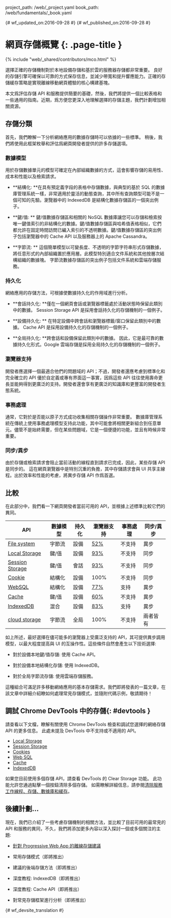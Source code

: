 project_path: /web/_project.yaml
book_path: /web/fundamentals/_book.yaml

{# wf_updated_on:2016-09-28 #}
{# wf_published_on:2016-09-28 #}

# 網頁存儲概覽 {: .page-title }

{% include "web/_shared/contributors/mco.html" %}

選擇正確的存儲機制對於本地設備存儲和基於雲的服務器存儲都非常重要。
良好的存儲引擎可確保以可靠的方式保存信息，並減少帶寬和提升響應能力。正確的存儲緩存策略是實現離線移動網頁體驗的核心構建基塊。


本文爲評估存儲 API 和服務提供簡要的基礎，然後，我們將提供一個比較表格和一些通用的指南。近期，爲方便您更深入地理解選擇的存儲主題，我們計劃增加相關資源。


## 存儲分類

首先，我們瞭解一下分析網絡應用的數據存儲時可以依據的一些標準。
稍後，我們將使用此框架枚舉和評估爲網頁開發者提供的許多存儲選項。


### 數據模型

用於存儲數據單元的模型可確定在內部組織數據的方式，這會影響存儲的易用性、成本和性能以及檢索請求。



* **結構化: **在具有預定義字段的表格中存儲數據，與典型的基於 SQL 的數據庫管理系統一樣，非常適用於靈活的動態查詢，其中所有查詢類型可能不是一個可知的先驗。瀏覽器中的 IndexedDB 是結構化數據存儲區的一個突出例子。


* **鍵/值: ** 鍵/值數據存儲區和相關的 NoSQL 數據庫讓您可以存儲和檢索按唯一鍵值索引的非結構化的數據。鍵/值數據存儲區與哈希值表格相似，它們都允許在固定時間訪問已編入索引的不透明數據。鍵/值數據存儲區的突出例子包括瀏覽器中的 Cache API 以及服務器上的 Apache Cassandra。


* **字節流: ** 這個簡單模型以可變長度、不透明的字節字符串形式存儲數據，將任意形式的內部組織置於應用層。此模型特別適合文件系統和其他按層次結構組織的數據塊。
字節流數據存儲區的突出例子包括文件系統和雲端存儲服務。


### 持久化

網絡應用的存儲方法，可根據使數據持久化的作用域進行分析。


* **會話持久化: **僅在一個網頁會話或瀏覽器標籤處於活動狀態時保留此類別中的數據。
Session Storage API 是採用會話持久化的存儲機制的一個例子。


* **設備持久化: ** 在特定設備中跨會話和瀏覽器標籤/窗口保留此類別中的數據。
Cache API 是採用設備持久化的存儲機制的一個例子。


* **全局持久化: **跨會話和設備保留此類別中的數據。
因此，它是最可靠的數據持久化形式。Google 雲端存儲是採用全局持久化的存儲機制的一個例子。


### 瀏覽器支持

開發者應選擇一個最適合他們的問題域的 API；不過，開發者還應考慮到標準化和完全確立的 API 優於自定義或專有界面這一事實，因爲這些 API 往往使用壽命更長並能夠得到更廣泛的支持。開發者還會享有更廣泛的知識庫和更豐富的開發者生態系統。


### 事務處理

通常，它對於是否能以原子方式成功收集相關存儲操作非常重要。
數據庫管理系統在傳統上使用事務處理模型支持此功能，其中可能會將相關更新組合到任意單元。儘管不是始終需要，但在某些問題域，它是一個便捷的功能，並且有時候非常重要。


### 同步/異步

由於存儲或檢索請求會阻止當前活動的線程直到請求已完成，因此，某些存儲 API 是同步的。
這在網頁瀏覽器中是特別沉重的負擔，其中存儲請求會與 UI 共享主線程。出於效率和性能的考慮，將異步存儲 API 作爲首選。


## 比較

在此部分中，我們看一下網頁開發者當前可用的 API，並根據上述標準比較它們的異同。


<table>
  <thead>
    <th>API</th>
    <th>數據模型</th>
    <th>持久化</th>
    <th>瀏覽器支持</th>
    <th>事務處理</th>
    <th>同步/異步</th>
  </thead>
  <tbody>
    <tr>
      <td><a href="https://developer.mozilla.org/en-US/docs/Web/API/FileSystem">File system</a></td>
      <td>字節流</td>
      <td>設備</td>
      <td><a href="http://caniuse.com/#feat=filesystem">52%</a></td>
      <td>不支持</td>
      <td>異步</td>
    </tr>
    <tr>
      <td><a href="https://developer.mozilla.org/en-US/docs/Web/API/Window/localStorage">Local Storage</a></td>
      <td>鍵/值</td>
      <td>設備</td>
      <td><a href="http://caniuse.com/#feat=namevalue-storage">93%</a></td>
      <td>不支持</td>
      <td>同步</td>
    </tr>
    <tr>
      <td><a href="https://developer.mozilla.org/en-US/docs/Web/API/Window/sessionStorage">Session Storage</a></td>
      <td>鍵/值</td>
      <td>會話</td>
      <td><a href="http://caniuse.com/#feat=namevalue-storage">93%</a></td>
      <td>不支持</td>
      <td>同步</td>
    </tr>
    <tr>
      <td><a href="https://developer.mozilla.org/en-US/docs/Web/HTTP/Cookies">Cookie</a></td>
      <td>結構化</td>
      <td>設備</td>
      <td>100%</td>
      <td>不支持</td>
      <td>同步</td>
    </tr>
    <tr>
      <td><a href="https://www.w3.org/TR/webdatabase/">WebSQL</a></td>
      <td>結構化</td>
      <td>設備</td>
      <td><a href="http://caniuse.com/#feat=sql-storage">77%</a></td>
      <td>支持</td>
      <td>異步</td>
    </tr>
    <tr>
      <td><a href="https://developer.mozilla.org/en-US/docs/Web/API/CacheStorage">Cache</a></td>
      <td>鍵/值</td>
      <td>設備</td>
      <td><a href="http://caniuse.com/#feat=serviceworkers">60%</a></td>
      <td>不支持</td>
      <td>異步</td>
    </tr>
    <tr>
      <td><a href="https://developer.mozilla.org/en-US/docs/Web/API/IndexedDB_API">IndexedDB</a></td>
      <td>混合</td>
      <td>設備</td>
      <td><a href="http://caniuse.com/#feat=indexeddb">83%</a></td>
      <td>支持</td>
      <td>異步</td>
    </tr>
    <tr>
      <td><a href="https://cloud.google.com/storage/">cloud storage</a></td>
      <td>字節流</td>
      <td>全局</td>
      <td>100%</td>
      <td>不支持</td>
      <td>兩者皆有</td>
    </tr>
  <tbody>
</table>

如上所述，最好選擇在儘可能多的瀏覽器上受廣泛支持的 API，其可提供異步調用模型，以最大程度提高與 UI 的互操作性。這些條件自然會產生以下技術選擇:


* 對於設備本地鍵/值存儲: 使用 Cache API。

* 對於設備本地結構化存儲: 使用 IndexedDB。

* 對於全局字節流存儲: 使用雲端存儲服務。

這種組合可滿足許多移動網絡應用的基本存儲需求。我們即將發表的一篇文章，在該文章中詳細介紹瞭如何處理常見存儲模式，並隨附代碼示例，敬請期待！



## 調試 Chrome DevTools 中的存儲{: #devtools }

請查看以下文檔，瞭解有關使用 Chrome DevTools 檢查和調試您選擇的網絡存儲 API 的更多信息。
此處未提及 DevTools 中不支持或不適用的 API。


* [Local Storage](/web/tools/chrome-devtools/manage-data/local-storage#local-storage)
* [Session Storage](/web/tools/chrome-devtools/manage-data/local-storage#session-storage)
* [Cookies](/web/tools/chrome-devtools/manage-data/cookies)
* [Web SQL](/web/tools/chrome-devtools/manage-data/local-storage#web-sql)
* [Cache](/web/tools/chrome-devtools/progressive-web-apps#caches)
* [IndexedDB](/web/tools/chrome-devtools/manage-data/local-storage#indexeddb)

如果您目前使用多個存儲 API，請查看 DevTools 的 Clear Storage 功能。
此功能允許您通過點擊一個按鈕清除多個存儲。
如需瞭解詳細信息，請參閱[清除服務工作線程、存儲、數據庫和緩存](/web/tools/chrome-devtools/manage-data/local-storage#clear-storage)。



## 後續計劃…

現在，我們已介紹了一些考慮存儲機制的相關方法，並比較了目前可用的最常見的 API 和服務的異同，不久，我們將添加更多內容以深入探討一個或多個關注的主題:




* [針對 Progressive Web App 的離線存儲建議](offline-for-pwa)

* 常用存儲模式（即將推出）

* 建議的後端存儲方法（即將推出）

* 深度教程: IndexedDB（即將推出）

* 深度教程: Cache API（即將推出）

* 對常見存儲框架進行分析（即將推出）


{# wf_devsite_translation #}
